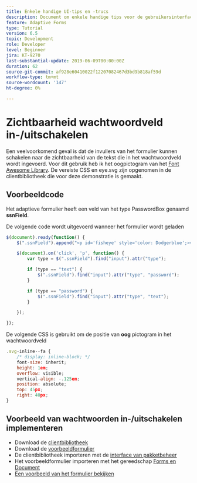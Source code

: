 ```yaml
---
title: Enkele handige UI-tips en -trucs
description: Document om enkele handige tips voor de gebruikersinterface weer te geven
feature: Adaptive Forms
type: Tutorial
version: 6.5
topic: Development
role: Developer
level: Beginner
jira: KT-9270
last-substantial-update: 2019-06-09T00:00:00Z
duration: 62
source-git-commit: af928e60410022f12207082467d3bd9b818af59d
workflow-type: tm+mt
source-wordcount: '147'
ht-degree: 0%

---
```


# Zichtbaarheid wachtwoordveld in-/uitschakelen

Een veelvoorkomend geval is dat de invullers van het formulier kunnen schakelen naar de zichtbaarheid van de tekst die in het wachtwoordveld wordt ingevoerd.
Voor dit gebruik heb ik het oogpictogram van het [Font Awesome Library](https://fontawesome.com/). De vereiste CSS en eye.svg zijn opgenomen in de clientbibliotheek die voor deze demonstratie is gemaakt.


## Voorbeeldcode

Het adaptieve formulier heeft een veld van het type PasswordBox genaamd **ssnField**.

De volgende code wordt uitgevoerd wanneer het formulier wordt geladen

```javascript
$(document).ready(function() {
    $(".ssnField").append("<p id='fisheye' style='color: Dodgerblue';><i class='fa fa-eye'></i></p>");

    $(document).on('click', 'p', function() {
        var type = $(".ssnField").find("input").attr("type");

        if (type == "text") {
            $(".ssnField").find("input").attr("type", "password");
        }

        if (type == "password") {
            $(".ssnField").find("input").attr("type", "text");
        }

    });

});
```

De volgende CSS is gebruikt om de positie van **oog** pictogram in het wachtwoordveld

```javascript
.svg-inline--fa {
    /* display: inline-block; */
    font-size: inherit;
    height: 1em;
    overflow: visible;
    vertical-align: -.125em;
    position: absolute;
    top: 45px;
    right: 40px;
}
```

## Voorbeeld van wachtwoorden in-/uitschakelen implementeren

* Download de [clientbibliotheek](assets/simple-ui-tips.zip)
* Download de [voorbeeldformulier](assets/simple-ui-tricks-form.zip)
* De clientbibliotheek importeren met de [interface van pakketbeheer](http://localhost:4502/crx/packmgr/index.jsp)
* Het voorbeeldformulier importeren met het gereedschap [Forms en Document](http://localhost:4502/aem/forms.html/content/dam/formsanddocuments)
* [Een voorbeeld van het formulier bekijken](http://localhost:4502/content/dam/formsanddocuments/simpleuitips/jcr:content?wcmmode=disabled)


